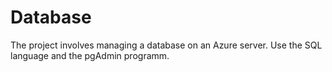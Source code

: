 # Database
The project involves managing a database on an Azure server. Use the SQL language and the pgAdmin programm.

